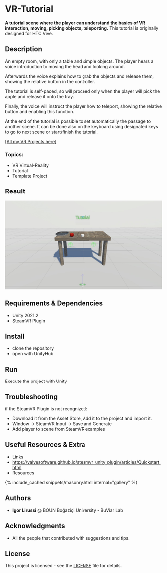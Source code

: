 # VR-Tutorial
**A tutorial scene where the player can understand the basics of VR interaction, moving, picking objects, teleporting.**
This tutorial is originally designed for HTC Vive.

## Description 
An empty room, with only a table and simple objects. The player hears a voice introduction to moving the head and looking around.

Afterwards the voice explains how to grab the objects and release them, showing the relative button in the controller. 

The tutorial is self-paced, so will proceed only when the player will pick the apple and release it onto the tray.

Finally, the voice will instruct the player how to teleport, showing the relative button and enabling this function. 

At the end of the tutorial is possible to set automatically the passage to another scene. It can be done also on the keyboard using designated keys to go to next scene or start/finish the tutorial. 

[[All my VR Projects here]](https://github.com/igor-lirussi?tab=repositories&q=virtual-reality)

### Topics:
- VR Virtual-Reality 
- Tutorial
- Template Project

## Result
![Result](./img/result.jpg)

## Requirements & Dependencies
- Unity 2021.2
- SteamVR Plugin

## Install 
- clone the repository
- open with UnityHub

## Run
Execute the project with Unity

## Troubleshooting
if the SteamVR Plugin is not recognized:
- Download it from the Asset Store, Add it to the project and import it.
- Window -> SteamVR Input -> Save and Generate
- Add player to scene from SteamVR examples

## Useful Resources & Extra
- Links
 - https://valvesoftware.github.io/steamvr_unity_plugin/articles/Quickstart.html
- Resources

{% include_cached snippets/masonry.html internal="gallery" %}

## Authors
* **Igor Lirussi** @ BOUN Boğaziçi University - BuViar Lab

## Acknowledgments
*   All the people that contributed with suggestions and tips.

## License
This project is licensed - see the [LICENSE](LICENSE) file for details.

